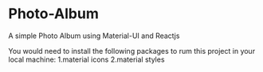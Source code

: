 # Photo-Album
A simple Photo Album using Material-UI and Reactjs

You would need to install the following packages to rum this project in your local machine:
1.material icons
2.material styles
